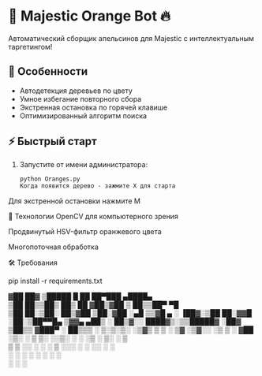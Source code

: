 # 🍊 Majestic Orange Bot 🔥

Автоматический сборщик апельсинов для Majestic с интеллектуальным таргетингом!

## 🚀 Особенности
- Автодетекция деревьев по цвету
- Умное избегание повторного сбора
- Экстренная остановка по горячей клавише
- Оптимизированный алгоритм поиска

## ⚡ Быстрый старт
1. Запустите от имени администратора:
   ```cmd
   python Oranges.py
   Когда появится дерево - зажмите X для старта

Для экстренной остановки нажмите M

🔧 Технологии
OpenCV для компьютерного зрения

Продвинутый HSV-фильтр оранжевого цвета

Многопоточная обработка

🛠️ Требования

pip install -r requirements.txt

▓██   ██▓ ▒█████   █    ██  ██▀███   ▄████▄  
 ▒██  ██▒▒██▒  ██▒ ██  ▓██▒▓██ ▒ ██▒▒██▀ ▀█  
  ▒██ ██░▒██░  ██▒▓██  ▒██░▓██ ░▄█ ▒▒▓█    ▄ 
  ░ ▐██▓░▒██   ██░▓▓█  ░██░▒██▀▀█▄  ▒▓▓▄ ▄██▒
  ░ ██▒▓░░ ████▓▒░▒▒█████▓ ░██▓ ▒██▒▒ ▓███▀ ░
   ██▒▒▒ ░ ▒░▒░▒░ ░▒▓▒ ▒ ▒ ░ ▒▓ ░▒▓░░ ░▒ ▒  ░
 ▓██ ░▒░   ░ ▒ ▒░ ░░▒░ ░ ░   ░▒ ░ ▒░  ░  ▒   
 ▒ ▒ ░░  ░ ░ ░ ▒   ░░░ ░ ░   ░░   ░ ░        
 ░ ░         ░ ░     ░        ░     ░ ░      
 ░ ░                               ░         
